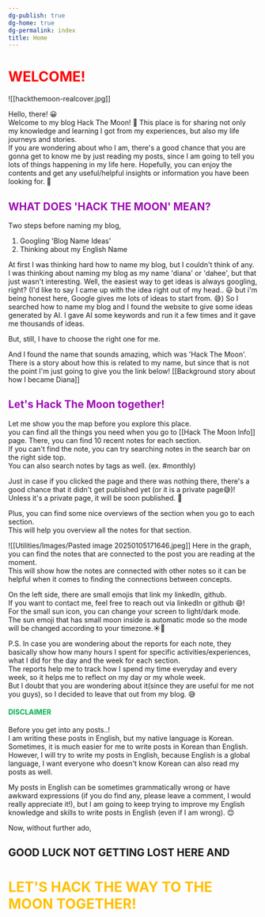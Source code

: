 ```yaml
---
dg-publish: true
dg-home: true
dg-permalink: index
title: Home
---
```

# <font color="#ff0000">WELCOME!</font>
![[hackthemoon-realcover.jpg]]

Hello, there! 😀  
Welcome to my blog Hack The Moon! 🌙
This place is for sharing not only my knowledge and learning I got from my experiences, but also my life journeys and stories.  
If you are wondering about who I am, there's a good chance that you are gonna get to know me by just reading my posts, since I am going to tell you lots of things happening in my life here. 
Hopefully, you can enjoy the contents and get any useful/helpful insights or information you have been looking for. 🎈

## <font color="#9d0ab3">WHAT DOES 'HACK THE MOON' MEAN?</font>
Two steps before naming my blog,

1. Googling 'Blog Name Ideas'
2. Thinking about my English Name

At first I was thinking hard how to name my blog, but I couldn't think of any.
I was thinking about naming my blog as my name 'diana' or 'dahee', but that just wasn't interesting.
Well, the easiest way to get ideas is always googling, right? (I'd like to say I came up with the idea right out of my head.. 😃 but i'm being honest here, Google gives me lots of ideas to start from. 😅)
So I searched how to name my blog and I found the website to give some ideas generated by AI.
I gave AI some keywords and run it a few times and it gave me thousands of ideas.

But, still, I have to choose the right one for me.

And I found the name that sounds amazing, which was 'Hack The Moon'.
There is a story about how this is related to my name, but since that is not the point I'm just going to give you the link below! 
[[Background story about how I became Diana]]



## <font color="#9d0ab3">Let's Hack The Moon together!</font>
Let me show you the map before you explore this place.  
you can find all the things you need when you go to [[Hack The Moon Info]] page. 
There, you can find 10 recent notes for each section.  
If you can't find the note, you can try searching notes in the search bar on the right side top.  
You can also search notes by tags as well. (ex. #monthly)  
  
Just in case if you clicked the page and there was nothing there, there's a good chance that it didn't get published yet (or it is a private page😅)!  
Unless it's a private page, it will be soon published. 🙂  
  
Plus, you can find some nice overviews of the section when you go to each section.  
This will help you overview all the notes for that section.  

![[Utilities/Images/Pasted image 20250105171646.jpeg]]
Here in the graph, you can find the notes that are connected to the post you are reading at the moment.  
This will show how the notes are connected with other notes so it can be helpful when it comes to finding the connections between concepts.

On the left side, there are small emojis that link my linkedIn, github.  
If you want to contact me, feel free to reach out via linkedIn or github 😄!  
For the small sun icon, you can change your screen to light/dark mode.  
The sun emoji that has small moon inside is automatic mode so the mode will be changed according to your timezone.☀️🌙

P.S. In case you are wondering about the reports for each note, they basically show how many hours I spent for specific activities/experiences, what I did for the day and the week for each section.  
The reports help me to track how I spend my time everyday and every week, so it helps me to reflect on my day or my whole week.  
But I doubt that you are wondering about it(since they are useful for me not you guys), so I decided to leave that out from my blog. 😅

#### <font color="#00b050">DISCLAIMER</font>
Before you get into any posts..!  
I am writing these posts in English, but my native language is Korean.  
Sometimes, it is much easier for me to write posts in Korean than English.  
However, I will try to write my posts in English, because English is a global language, I want everyone who doesn't know Korean can also read my posts as well.  
  
My posts in English can be sometimes grammatically wrong or have awkward expressions (if you do find any, please leave a comment, I would really appreciate it!), but I am going to keep trying to improve my English knowledge and skills to write posts in English (even if I am wrong). 😊  

Now, without further ado, 

## **GOOD LUCK NOT GETTING LOST HERE** AND

# <font color="#ffc000">LET'S HACK THE WAY TO THE MOON TOGETHER!</font>




